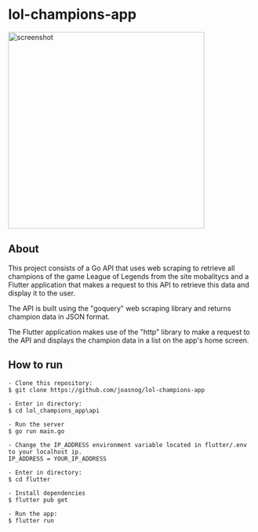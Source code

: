 # lol-champions-app

<img src="https://user-images.githubusercontent.com/87580996/215336173-2952768b-4ab3-4f03-b778-75d5bc601660.png" alt="screenshot" style="height:400px;"/>

## About

This project consists of a Go API that uses web scraping to retrieve all champions of the game League of Legends from the site mobalitycs and a Flutter application that makes a request to this API to retrieve this data and display it to the user.

The API is built using the "goquery" web scraping library and returns champion data in JSON format.

The Flutter application makes use of the "http" library to make a request to the API and displays the champion data in a list on the app's home screen. 

## How to run

```
- Clone this repository:
$ git clone https://github.com/joasnog/lol-champions-app

- Enter in directory:
$ cd lol_champions_app\api

- Run the server
$ go run main.go

- Change the IP_ADDRESS environment variable located in flutter/.env to your localhost ip.
IP_ADDRESS = YOUR_IP_ADDRESS

- Enter in directory:
$ cd flutter

- Install dependencies
$ flutter pub get

- Run the app: 
$ flutter run
```
